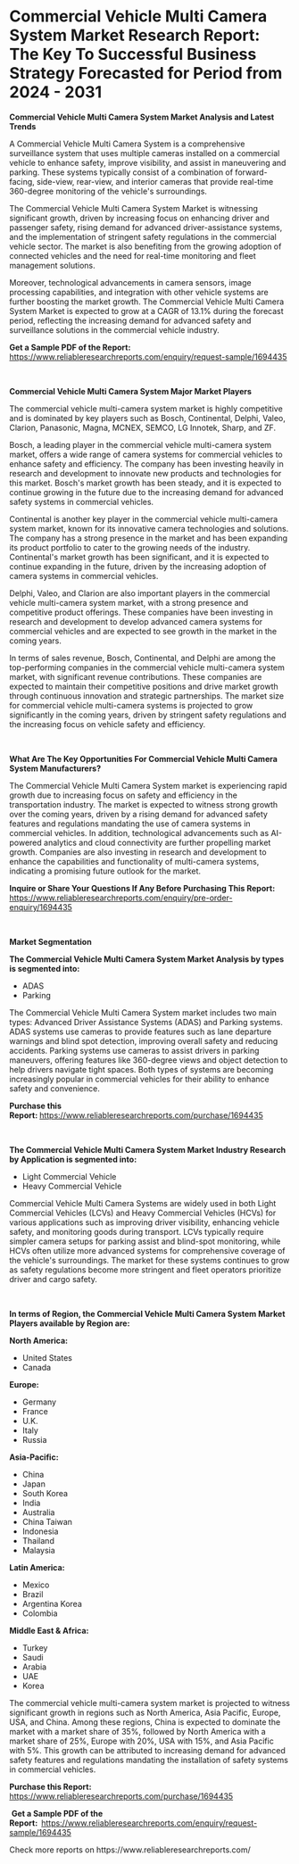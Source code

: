 <p><h1>Commercial Vehicle Multi Camera System Market Research Report: The Key To Successful Business Strategy Forecasted for Period from 2024 - 2031</h1></p><p><strong>Commercial Vehicle Multi Camera System Market Analysis and Latest Trends</strong></p>
<p><p>A Commercial Vehicle Multi Camera System is a comprehensive surveillance system that uses multiple cameras installed on a commercial vehicle to enhance safety, improve visibility, and assist in maneuvering and parking. These systems typically consist of a combination of forward-facing, side-view, rear-view, and interior cameras that provide real-time 360-degree monitoring of the vehicle's surroundings.</p><p>The Commercial Vehicle Multi Camera System Market is witnessing significant growth, driven by increasing focus on enhancing driver and passenger safety, rising demand for advanced driver-assistance systems, and the implementation of stringent safety regulations in the commercial vehicle sector. The market is also benefiting from the growing adoption of connected vehicles and the need for real-time monitoring and fleet management solutions.</p><p>Moreover, technological advancements in camera sensors, image processing capabilities, and integration with other vehicle systems are further boosting the market growth. The Commercial Vehicle Multi Camera System Market is expected to grow at a CAGR of 13.1% during the forecast period, reflecting the increasing demand for advanced safety and surveillance solutions in the commercial vehicle industry.</p></p>
<p><strong>Get a Sample PDF of the Report:&nbsp;</strong> <a href="https://www.reliableresearchreports.com/enquiry/request-sample/1694435">https://www.reliableresearchreports.com/enquiry/request-sample/1694435</a></p>
<p>&nbsp;</p>
<p><strong>Commercial Vehicle Multi Camera System Major Market Players</strong></p>
<p><p>The commercial vehicle multi-camera system market is highly competitive and is dominated by key players such as Bosch, Continental, Delphi, Valeo, Clarion, Panasonic, Magna, MCNEX, SEMCO, LG Innotek, Sharp, and ZF. </p><p>Bosch, a leading player in the commercial vehicle multi-camera system market, offers a wide range of camera systems for commercial vehicles to enhance safety and efficiency. The company has been investing heavily in research and development to innovate new products and technologies for this market. Bosch's market growth has been steady, and it is expected to continue growing in the future due to the increasing demand for advanced safety systems in commercial vehicles.</p><p>Continental is another key player in the commercial vehicle multi-camera system market, known for its innovative camera technologies and solutions. The company has a strong presence in the market and has been expanding its product portfolio to cater to the growing needs of the industry. Continental's market growth has been significant, and it is expected to continue expanding in the future, driven by the increasing adoption of camera systems in commercial vehicles.</p><p>Delphi, Valeo, and Clarion are also important players in the commercial vehicle multi-camera system market, with a strong presence and competitive product offerings. These companies have been investing in research and development to develop advanced camera systems for commercial vehicles and are expected to see growth in the market in the coming years.</p><p>In terms of sales revenue, Bosch, Continental, and Delphi are among the top-performing companies in the commercial vehicle multi-camera system market, with significant revenue contributions. These companies are expected to maintain their competitive positions and drive market growth through continuous innovation and strategic partnerships. The market size for commercial vehicle multi-camera systems is projected to grow significantly in the coming years, driven by stringent safety regulations and the increasing focus on vehicle safety and efficiency.</p></p>
<p>&nbsp;</p>
<p><strong>What Are The Key Opportunities For Commercial Vehicle Multi Camera System Manufacturers?</strong></p>
<p><p>The Commercial Vehicle Multi Camera System market is experiencing rapid growth due to increasing focus on safety and efficiency in the transportation industry. The market is expected to witness strong growth over the coming years, driven by a rising demand for advanced safety features and regulations mandating the use of camera systems in commercial vehicles. In addition, technological advancements such as AI-powered analytics and cloud connectivity are further propelling market growth. Companies are also investing in research and development to enhance the capabilities and functionality of multi-camera systems, indicating a promising future outlook for the market.</p></p>
<p><strong>Inquire or Share Your Questions If Any Before Purchasing This Report:</strong> <a href="https://www.reliableresearchreports.com/enquiry/pre-order-enquiry/1694435">https://www.reliableresearchreports.com/enquiry/pre-order-enquiry/1694435</a></p>
<p>&nbsp;</p>
<p><strong>Market Segmentation</strong></p>
<p><strong>The Commercial Vehicle Multi Camera System Market Analysis by types is segmented into:</strong></p>
<p><ul><li>ADAS</li><li>Parking</li></ul></p>
<p><p>The Commercial Vehicle Multi Camera System market includes two main types: Advanced Driver Assistance Systems (ADAS) and Parking systems. ADAS systems use cameras to provide features such as lane departure warnings and blind spot detection, improving overall safety and reducing accidents. Parking systems use cameras to assist drivers in parking maneuvers, offering features like 360-degree views and object detection to help drivers navigate tight spaces. Both types of systems are becoming increasingly popular in commercial vehicles for their ability to enhance safety and convenience.</p></p>
<p><strong>Purchase this Report:&nbsp;</strong><a href="https://www.reliableresearchreports.com/purchase/1694435">https://www.reliableresearchreports.com/purchase/1694435</a></p>
<p>&nbsp;</p>
<p><strong>The Commercial Vehicle Multi Camera System Market Industry Research by Application is segmented into:</strong></p>
<p><ul><li>Light Commercial Vehicle</li><li>Heavy Commercial Vehicle</li></ul></p>
<p><p>Commercial Vehicle Multi Camera Systems are widely used in both Light Commercial Vehicles (LCVs) and Heavy Commercial Vehicles (HCVs) for various applications such as improving driver visibility, enhancing vehicle safety, and monitoring goods during transport. LCVs typically require simpler camera setups for parking assist and blind-spot monitoring, while HCVs often utilize more advanced systems for comprehensive coverage of the vehicle's surroundings. The market for these systems continues to grow as safety regulations become more stringent and fleet operators prioritize driver and cargo safety.</p></p>
<p>&nbsp;</p>
<p><strong>In terms of Region, the Commercial Vehicle Multi Camera System Market Players available by Region are:</strong></p>
<p>
    <p> <strong> North America: </strong>
        <ul>
            <li>United States</li>
            <li>Canada</li>
        </ul>
        </p> 
    <p> <strong> Europe: </strong>
        <ul>
            <li>Germany</li>
            <li>France</li>
            <li>U.K.</li>
            <li>Italy</li>
            <li>Russia</li>
        </ul>
        </p> 
    <p> <strong> Asia-Pacific: </strong>
        <ul>
            <li>China</li>
            <li>Japan</li>
            <li>South Korea</li>
            <li>India</li>
            <li>Australia</li>
            <li>China Taiwan</li>
            <li>Indonesia</li>
            <li>Thailand</li>
            <li>Malaysia</li>
        </ul>
        </p> 
    <p> <strong> Latin America: </strong>
        <ul>
            <li>Mexico</li>
            <li>Brazil</li>
            <li>Argentina Korea</li>
            <li>Colombia</li>
        </ul>
        </p> 
    <p> <strong> Middle East & Africa: </strong>
        <ul>
            <li>Turkey</li>
            <li>Saudi</li>
            <li>Arabia</li>
            <li>UAE</li>
            <li>Korea</li>
        </ul>
    </p>
    </p>
<p><p>The commercial vehicle multi-camera system market is projected to witness significant growth in regions such as North America, Asia Pacific, Europe, USA, and China. Among these regions, China is expected to dominate the market with a market share of 35%, followed by North America with a market share of 25%, Europe with 20%, USA with 15%, and Asia Pacific with 5%. This growth can be attributed to increasing demand for advanced safety features and regulations mandating the installation of safety systems in commercial vehicles.</p></p>
<p><strong>Purchase this Report: </strong><a href="https://www.reliableresearchreports.com/purchase/1694435">https://www.reliableresearchreports.com/purchase/1694435</a></p>
<p>&nbsp;<strong>Get a Sample PDF of the Report:&nbsp;&nbsp;</strong><a href="https://www.reliableresearchreports.com/enquiry/request-sample/1694435">https://www.reliableresearchreports.com/enquiry/request-sample/1694435</a></p>
<p><strong></strong></p>
<p>Check more reports on https://www.reliableresearchreports.com/</p>